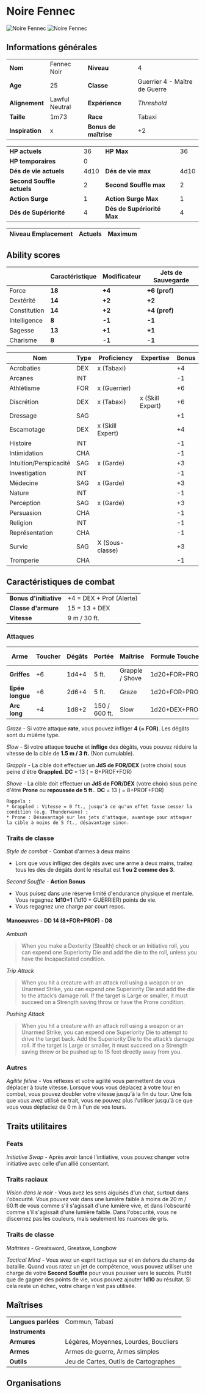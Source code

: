 # Noire Fennec
![Noire Fennec](../_images/FennecNoir.png)
![Noire Fennec](../_images/FennecNoir3.png)

## Informations générales

| | | | |
|---|---|---|---|
| **Nom** | Fennec Noir | **Niveau** | 4 |
| **Age** | 25 | **Classe** | Guerrier 4 - Maître de Guerre |
| **Alignement** | Lawful Neutral  | **Expérience** | *Threshold* |
|**Taille** | 1m73 | **Race** | Tabaxi |
| **Inspiration** | x | **Bonus de maîtrise** | +2 |

| | | | |
|---|---|---|---|
| **HP actuels** | 36 | **HP Max** | 36 |
| **HP temporaires** | 0 | | |
| **Dés de vie actuels** | 4d10 | **Dés de vie max** | 4d10 |
| **Second Souffle actuels** | 2 | **Second Souffle max** | 2 |
| **Action Surge** | 1 | **Action Surge Max** | 1 |
| **Dés de Supériorité** | 4 | **Dés de Supériorité Max** | 4 | 

| Niveau Emplacement | Actuels | Maximum | 
| - | - | - | 


## Ability scores

| |Caractéristique|Modificateur| Jets de Sauvegarde |
|-|-|-|-|
|Force|**18**|**+4**|**+6 (prof)**|
|Dextérité|**14**|**+2**|**+2**|
|Constitution|**14**|**+2**|**+4 (prof)**|
|Intelligence|**8**|**-1**|**-1**|
|Sagesse|**13**|**+1**|**+1**|
|Charisme|**8**|**-1**|**-1**|


|Nom|Type|Proficiency|Expertise|Bonus|
|-|-|-|-|-|
|Acrobaties|DEX|x (Tabaxi)||+4|
|Arcanes|INT|||-1|
|Athlétisme|FOR|x (Guerrier)||+6|
|Discrétion|DEX|x (Tabaxi)|x (Skill Expert)|+6|
|Dressage|SAG|||+1|
|Escamotage|DEX|x (Skill Expert)||+4|
|Histoire|INT|||-1|
|Intimidation|CHA|||-1|
|Intuition/Perspicacité|SAG|x (Garde)||+3|
|Investigation|INT|||-1|
|Médecine|SAG|x (Garde)||+3|
|Nature|INT|||-1|
|Perception|SAG|x (Garde)||+3|
|Persuasion|CHA|||-1|
|Religion|INT|||-1|
|Représentation|CHA|||-1|
|Survie|SAG|X (Sous-classe)||+3|
|Tromperie|CHA|||-1|

## Caractéristiques de combat
| | |
|-|-|
|**Bonus d'initiative**|+4 = DEX + Prof (Alerte)|
|**Classe d'armure**|15 = 13 + DEX|
|**Vitesse**| 9 m / 30 ft.|

### Attaques
|Arme|Toucher|Dégâts|Portée|Maîtrise|Formule Toucher|Formule Dégâts|
|-|-|-|-|-|-|-|
|**Griffes**|+6|1d4+4|5 ft.|Grapple / Shove|1d20+FOR+PROF|1d4+FOR|
|**Epée longue**|+6|2d6+4|5 ft.|Graze|1d20+FOR+PROF|1d4+FOR|
|**Arc long**|+4|1d8+2|150 / 600 ft.|Slow|1d20+DEX+PROF|1d8+DEX|

*Graze* - Si votre attaque **rate**, vous pouvez infliger **4 (= FOR)**. Les dégâts sont du mùême type.

*Slow* - Si votre attaque **touche** et **inflige** des dégâts, vous pouvez réduire la vitesse de la cible de **1.5 m / 3 ft.** (Non cumulable).

*Grapple* - La cible doit effectuer un **JdS de FOR/DEX** (votre choix) sous peine d'être **Grappled**. **DC** = 13 ( = 8+PROF+FOR)

*Shove* - La cible doit effectuer un **JdS de FOR/DEX** (votre choix) sous peine d'être **Prone** ou **repoussée de 5 ft.**. **DC** = 13 ( = 8+PROF+FOR)

```
Rappels : 
* Grappled : Vitesse = 0 ft., jusqu'à ce qu'un effet fasse cesser la condition (e.g. Thunderwave) ;
* Prone : Désavantagé sur les jets d'attaque, avantage pour attaquer la cible à moins de 5 ft., désavantage sinon.
```

### Traits de classe
*Style de combat* - Combat d'armes à deux mains
* Lors que vous infligez des dégâts avec une arme à deux mains, traitez tous les dés de dégâts dont le résultat est **1 ou 2 comme des 3**.

*Second Souffle* - **Action Bonus**
* Vous puisez dans une réserve limité d'endurance physique et mentale. Vous regagnez **1d10+1** (1d10 + GUERRIER) points de vie.
* Vous regagnez une charge par court repos.

#### Manoeuvres - DD 14 (8+FOR+PROF) - D8

*Ambush*

> When you make a Dexterity (Stealth) check or an Initiative roll, you can expend one Superiority Die and add the die to the roll, unless you have the Incapacitated condition.

*Trip Attack*

> When you hit a creature with an attack roll using a weapon or an Unarmed Strike, you can expend one Superiority Die and add the die to the attack’s damage roll. If the target is Large or smaller, it must succeed on a Strength saving throw or have the Prone condition.

*Pushing Attack*

> When you hit a creature with an attack roll using a weapon or an Unarmed Strike, you can expend one Superiority Die to attempt to drive the target back. Add the Superiority Die to the attack’s damage roll. If the target is Large or smaller, it must succeed on a Strength saving throw or be pushed up to 15 feet directly away from you.

### Autres
*Agilité féline* - Vos réflexes et votre agilité vous permettent de vous déplacer à toute vitesse. Lorsque vous vous déplacez à votre tour en combat, vous pouvez doubler votre vitesse jusqu'à la fin du tour. Une fois que vous avez utilisé ce trait, vous ne pouvez plus l'utiliser jusqu'à ce que vous vous déplaciez de 0 m à l'un de vos tours.

## Traits utilitaires
### Feats
*Initiative Swap* - Après avoir lancé l'initiative, vous pouvez changer votre initiative avec celle d'un allié consentant.

### Traits raciaux
*Vision dans le noir* - Vous avez les sens aiguisés d'un chat, surtout dans l'obscurité. Vous pouvez voir dans une lumière faible à moins de 20 m / 60.ft de vous comme s'il s'agissait d'une lumière vive, et dans l'obscurité comme s'il s'agissait d'une lumière faible. Dans l'obscurité, vous ne discernez pas les couleurs, mais seulement les nuances de gris.

### Traits de classe
*Maîtrises* - Greatsword, Greataxe, Longbow

*Tactical Mind* - Vous avez un esprit tactique sur et en dehors du champ de bataille. Quand vous ratez un jet de compétence, vous pouvez utiliser une charge de votre **Second Souffle** pour vous pousser vers le succès. Plutôt que de gagner des points de vie, vous pouvez ajouter **1d10** au résultat. Si cela reste un échec, votre charge n'est pas utilisée.

## Maîtrises

| | |
|-|-|
|**Langues parlées**|Commun, Tabaxi|
|**Instruments**||
|**Armures**|Légères, Moyennes, Lourdes, Boucliers|
|**Armes**|Armes de guerre, Armes simples|
|**Outils**|Jeu de Cartes, Outils de Cartographes|

## Organisations 